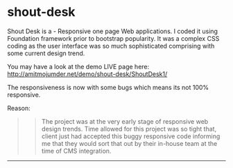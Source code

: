 shout-desk
==========

Shout Desk is a - Responsive one page Web applications. I coded it using Foundation framework prior to bootstrap popularity.
It was a complex CSS coding as the user interface was so much sophisticated comprising with some current design trend.

You may have a look at the demo LIVE page here: http://amitmojumder.net/demo/shout-desk/ShoutDesk1/

The responsiveness is now with some bugs which means its not 100% responsive.

Reason:
>> The project was at the very early stage of responsive web design trends.
>> Time allowed for this project was so tight that, client just had accepted this buggy responsive code informing me that
 they would sort that out by their in-house team at the time of CMS integration.
 ---------------------------------------------------------------------------------------
